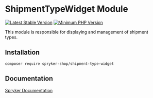 # ShipmentTypeWidget Module
[![Latest Stable Version](https://poser.pugx.org/spryker-shop/shipment-type-widget/v/stable.svg)](https://packagist.org/packages/spryker-shop/shipment-type-widget)
[![Minimum PHP Version](https://img.shields.io/badge/php-%3E%3D%208.1-8892BF.svg)](https://php.net/)

This module is responsible for displaying and management of shipment types.

## Installation

```
composer require spryker-shop/shipment-type-widget
```

## Documentation

[Spryker Documentation](https://docs.spryker.com)
